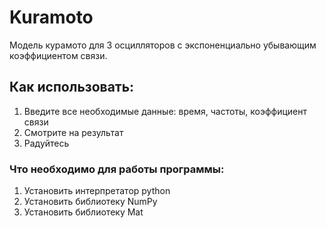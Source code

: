 # Kuramoto
Модель курамото для 3 осцилляторов с экспоненциально убывающим коэффициентом связи.

## Как использовать:
1) Введите все необходимые данные: время, частоты, коэффициент связи
2) Смотрите на результат
3) Радуйтесь

### Что необходимо для работы программы:
1. Установить интерпретатор python
2. Установить библиотеку NumPy
3. Установить библиотеку Mat
